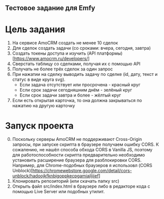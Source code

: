 ## Тестовое задание для Emfy

# Цель задания
1. На сервисе AmoCRM создать не менее 10 сделок
2. Для сделок создать задачи (со сроками: вчера, сегодня, завтра)
3. Создать токены доступа и изучить (API платформы)[https://www.amocrm.ru/developers/]
4. Сверстать таблицу со сделками, получая их с помощью API
5. Получать не более трёх сделок за один запрос
6. При нажатии на сделку выводить задачу по сделке (id, дату, текст и статус в виде круга svg).
   - Если задача отсутствует или просрочена - красный круг
   - Если срок задачи сегодняшним днём - зелёный круг
   - Если срок задачи завтра и более - жёлтый круг
7. Если есть открытая карточка, то она должна закрываться по нажатию на другую карточку

# Запуск проекта
0. Поскольку серверы AmoCRM не поддерживают Cross-Origin запросы, при запуске скрипта в браузере получаем ошибку CORS. К сожалению, не нашёл способа обхода CORS в Vanilla JS, поэтому для работоспособности скрипта предварительно необходимо установить расширение браузера для разблокировки CORS. Например, для Chrome-подобных браузеров я использовл (CORS Unblock)[https://chromewebstore.google.com/detail/cors-unblock/hadoojkfknbjgoppkecpgamiajljiief]
1. Клонировать репозиторий (или скачать папку src)
2. Открыть файл src/index.html в браузере либо в редакторе кода с помощью Live Server или подобных утилит.
